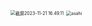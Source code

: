 <img src="https://cdn.jsdelivr.net/gh/zorchp/blogimage/%E6%88%AA%E5%B1%8F2023-11-21%2016.49.11.png" alt="截屏2023-11-21 16.49.11" style="zoom:50%;" />

<img src="https://cdn.jsdelivr.net/gh/zorchp/blogimage/macos-asahi-fedora-install-steps.jpg" alt="asahi" style="zoom:50%;" />